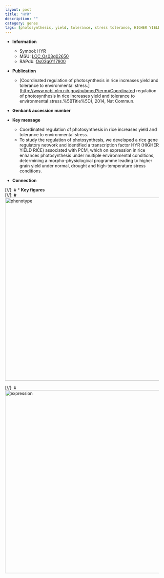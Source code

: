 ```yaml
---
layout: post
title: "HYR"
description: ""
category: genes
tags: [photosynthesis, yield, tolerance, stress tolerance, HIGHER YIELD RICE, transcription factor]
---
```


* **Information**  
    + Symbol: HYR  
    + MSU: [LOC_Os03g02650](http://rice.plantbiology.msu.edu/cgi-bin/ORF_infopage.cgi?orf=LOC_Os03g02650)  
    + RAPdb: [Os03g0117900](http://rapdb.dna.affrc.go.jp/viewer/gbrowse_details/irgsp1?name=Os03g0117900)  

* **Publication**  
    + [Coordinated regulation of photosynthesis in rice increases yield and tolerance to environmental stress.](http://www.ncbi.nlm.nih.gov/pubmed?term=Coordinated regulation of photosynthesis in rice increases yield and tolerance to environmental stress.%5BTitle%5D), 2014, Nat Commun.

* **Genbank accession number**  

* **Key message**  
    + Coordinated regulation of photosynthesis in rice increases yield and tolerance to environmental stress.
    + To study the regulation of photosynthesis, we developed a rice gene regulatory network and identified a transcription factor HYR (HIGHER YIELD RICE) associated with PCM, which on expression in rice enhances photosynthesis under multiple environmental conditions, determining a morpho-physiological programme leading to higher grain yield under normal, drought and high-temperature stress conditions.

* **Connection**  

[//]: # * **Key figures**  
[//]: # <img src="http://funRiceGenes.github.io/images/HYR.pheno.png" alt="phenotype"  style="width: 600px;"/>

[//]: # <img src="http://funRiceGenes.github.io/images/HYR.exp.png" alt="expression"  style="width: 600px;"/>


